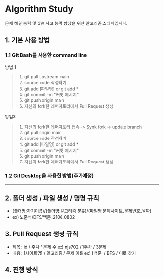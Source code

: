 # Algorithm Study

문제 해결 능력 및 SW 사고 능력 향상을 위한 알고리즘 스터디입니다.


## 1. 기본 사용 방법

### 1.1 Git Bash를 사용한 command line
방법 1
> 1. git pull upstream main
> 2. source code 작성하기
> 3. git add [파일명] or git add *
> 4. git commit -m "커밋 메시지"
> 5. git push origin main
> 6. 자신의 fork한 레퍼지토리에서 Pull Request 생성

방법2
> 1. 자신의 fork한 레퍼지토리 접속 -> Synk fork -> update branch
> 2. git pull origin main
> 3. source code 작성하기
> 4. git add [파일명] or git add *
> 5. git commit -m "커밋 메시지"
> 6. git push origin main
> 7. 자신의 fork한 레퍼지토리에서 Pull Request 생성

### 1.2 Git Desktop을 사용한 방법(추가예정)

<hr/>

## 2. 폴더 생성 / 파일 생성 / 명명 규칙

* (폴더명:자기이름)/(폴더명:알고리즘 분류)/(파일명:문제사이트_문제번호_날짜)
* ex) 노준석/DFS/백준_2106_0802

## 3. Pull Request 생성 규칙
* 제목 : id / 주차 / 문제 수 ex) njs702 / 1주차 / 3문제
* 내용 : [사이트명] / 알고리즘 / 문제 이름 ex) [백준] / BFS / 미로 찾기

## 4. 진행 방식